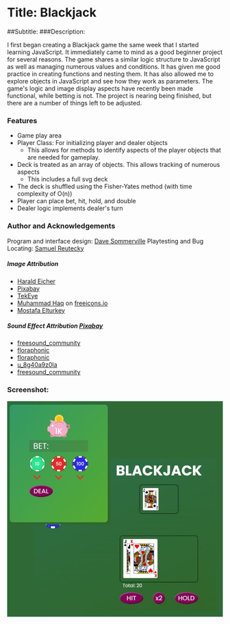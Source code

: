
# Title: Blackjack
##Subtitle: 
###Description: 

I first began creating a Blackjack game the same week that I started learning JavaScript. It immediately came to mind as a good beginner project for several reasons. The game shares a similar logic structure to JavaScript as well as managing numerous values and conditions. It has given me good practice in creating functions and nesting them. It has also allowed me to explore objects in JavaScript and see how they work as parameters. The game's logic and image display aspects have recently been made functional, while betting is not. The project is nearing being finished, but there are a number of things left to be adjusted. 


### Features
- Game play area
- Player Class: For initializing player and dealer objects
	- This allows for methods to identify aspects of the player objects that are needed for gameplay.
-	Deck is treated as an array of objects. This allows tracking of numerous aspects
	- This includes a full svg deck
- The deck is shuffled using the Fisher-Yates method (with time complexity of O(n))
- Player can place bet, hit, hold, and double
- Dealer logic implements dealer's turn


### Author and Acknowledgements

Program and interface design: 
[Dave Sommerville](https://ds-code.ca)
Playtesting and Bug Locating:
[Samuel Reutecky](https://github.com/mr-reutcky)



##### Image Attribution
- [Harald Eicher](https://pixabay.com/users/teacherbingo-18391860/?utm_source=link-attribution&utm_medium=referral&utm_campaign=image&utm_content=7155166)  
- [Pixabay](https://pixabay.com//?utm_source=link-attribution&utm_medium=referral&utm_campaign=image&utm_content=7155166)  
- [TekEye](https://tekeye.uk/playing_cards/svg-playing-cards#google_vignette)
- [Muhammad Haq](https://freeicons.io/business-collection-icon/piggy-bank-icon-22292) on [freeicons.io](https://freeicons.io)
- [Mostafa Elturkey](https://pixabay.com/users/mostafaelturkey36-13328910/?utm_source=link-attribution&utm_medium=referral&utm_campaign=image&utm_content=4757693)

##### Sound Effect Attribution [Pixabay](https://pixabay)
- [freesound_community](https://pixabay.com/users/freesound_community-46691455/?utm_source=link-attribution&utm_medium=referral&utm_campaign=music&utm_content=104313)
- [floraphonic](https://pixabay.com/users/floraphonic-38928062/?utm_source=link-attribution&utm_medium=referral&utm_campaign=music&utm_content=180438) 
- [floraphonic](https://pixabay.com/users/floraphonic-38928062/?utm_source=link-attribution&utm_medium=referral&utm_campaign=music&utm_content=188227)
- [u_8g40a9z0la](https://pixabay.com/users/u_8g40a9z0la-45586904/?utm_source=link-attribution&utm_medium=referral&utm_campaign=music&utm_content=234708)
- [freesound_community](https://pixabay.com/users/freesound_community-46691455/?utm_source=link-attribution&utm_medium=referral&utm_campaign=music&utm_content=101296)


### Screenshot: 
![Website Preview](./src/img/scrnshot-preview.jpg)

